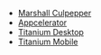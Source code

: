 
- [Marshall Culpepper](http://twitter.com/marshall_law)
- [Appcelerator](http://www.appcelerator.com/)
- [Titanium Desktop](http://www.appcelerator.com/products/titanium-desktop/)
- [Titanium Mobile](http://www.appcelerator.com/products/titanium-mobile/)